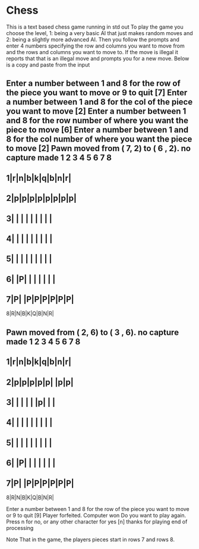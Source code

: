 # Chess
This is a text based chess game running in std out
To play the game you choose the level, 1: being a very basic AI that just makes random moves and 2: being a slightly more advanced AI.
Then you follow the prompts and enter 4 numbers specifying the row and columns you want to move from and the rows and columns you want to move to.
If the move is illegal it reports that that is an illegal move and prompts you for a new move.
Below is a copy and paste from the input

Enter a number between 1 and 8 for the row of the piece you want to move or 9 to quit
 [7]
Enter a number between 1 and 8 for the col of the piece you want to move
 [2]
Enter a number between 1 and 8 for the row number of where you want the piece to move
 [6]
Enter a number between 1 and 8 for the col number of where you want the piece to move
 [2]
Pawn moved from ( 7, 2) to ( 6 , 2).
no capture made
    1 2 3 4 5 6 7 8 
  ------------------
  1|r|n|b|k|q|b|n|r|
  ------------------
  2|p|p|p|p|p|p|p|p|
  ------------------
  3| | | | | | | | |
  ------------------
  4| | | | | | | | |
  ------------------
  5| | | | | | | | |
  ------------------
  6| |P| | | | | | |
  ------------------
  7|P| |P|P|P|P|P|P|
  ------------------
  8|R|N|B|K|Q|B|N|R|
                  
Pawn moved from ( 2, 6) to ( 3 , 6).
no capture made
    1 2 3 4 5 6 7 8 
  ------------------
  1|r|n|b|k|q|b|n|r|
  ------------------
  2|p|p|p|p|p| |p|p|
  ------------------
  3| | | | | |p| | |
  ------------------
  4| | | | | | | | |
  ------------------
  5| | | | | | | | |
  ------------------
  6| |P| | | | | | |
  ------------------
  7|P| |P|P|P|P|P|P|
  ------------------
  8|R|N|B|K|Q|B|N|R|
                  
Enter a number between 1 and 8 for the row of the piece you want to move or 9 to quit
 [9]
Player forfeited. Computer won
Do you want to play again. Press n for no, or any other character for yes
 [n]
thanks for playing
end of processing

Note That in the game, the players pieces start in rows 7 and rows 8.

